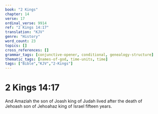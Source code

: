 ```yaml
---
book: "2 Kings"
chapter: 14
verse: 17
ordinal_verse: 9914
ref: "2 Kings 14:17"
translation: "KJV"
genre: "History"
word_count: 23
topics: []
cross_references: []
grammar_tags: [conjunctive-opener, conditional, genealogy-structure]
thematic_tags: [names-of-god, time-units, time]
tags: ["Bible","KJV","2-Kings"]
---
```


# 2 Kings 14:17

And Amaziah the son of Joash king of Judah lived after the death of Jehoash son of Jehoahaz king of Israel fifteen years.
